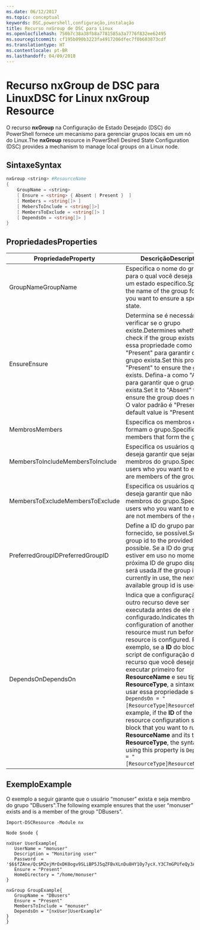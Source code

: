 ```yaml
---
ms.date: 06/12/2017
ms.topic: conceptual
keywords: DSC,powershell,configuração,instalação
title: Recurso nxGroup de DSC para Linux
ms.openlocfilehash: 750b7c38a38fb8a7781585a3a7776f832ee62495
ms.sourcegitcommit: cf195b090b3223fa4917206dfec7f0b603873cdf
ms.translationtype: HT
ms.contentlocale: pt-BR
ms.lasthandoff: 04/09/2018
---
```

# <a name="dsc-for-linux-nxgroup-resource"></a><span data-ttu-id="e7a58-103">Recurso nxGroup de DSC para Linux</span><span class="sxs-lookup"><span data-stu-id="e7a58-103">DSC for Linux nxGroup Resource</span></span>

<span data-ttu-id="e7a58-104">O recurso **nxGroup** na Configuração de Estado Desejado (DSC) do PowerShell fornece um mecanismo para gerenciar grupos locais em um nó do Linux.</span><span class="sxs-lookup"><span data-stu-id="e7a58-104">The **nxGroup** resource in PowerShell Desired State Configuration (DSC) provides a mechanism to manage local groups on a Linux node.</span></span>

## <a name="syntax"></a><span data-ttu-id="e7a58-105">Sintaxe</span><span class="sxs-lookup"><span data-stu-id="e7a58-105">Syntax</span></span>

```powershell
nxGroup <string> #ResourceName
{
    GroupName = <string>
    [ Ensure = <string> { Absent | Present }  ]
    [ Members = <string[]> ]
    [ MebersToInclude = <string[]>]
    [ MembersToExclude = <string[]> ]
    [ DependsOn = <string[]> ]
}

```

## <a name="properties"></a><span data-ttu-id="e7a58-106">Propriedades</span><span class="sxs-lookup"><span data-stu-id="e7a58-106">Properties</span></span>

|  <span data-ttu-id="e7a58-107">Propriedade</span><span class="sxs-lookup"><span data-stu-id="e7a58-107">Property</span></span> |  <span data-ttu-id="e7a58-108">Descrição</span><span class="sxs-lookup"><span data-stu-id="e7a58-108">Description</span></span> |
|---|---|
| <span data-ttu-id="e7a58-109">GroupName</span><span class="sxs-lookup"><span data-stu-id="e7a58-109">GroupName</span></span>| <span data-ttu-id="e7a58-110">Especifica o nome do grupo para o qual você deseja garantir um estado específico.</span><span class="sxs-lookup"><span data-stu-id="e7a58-110">Specifies the name of the group for which you want to ensure a specific state.</span></span>|
| <span data-ttu-id="e7a58-111">Ensure</span><span class="sxs-lookup"><span data-stu-id="e7a58-111">Ensure</span></span>| <span data-ttu-id="e7a58-112">Determina se é necessário verificar se o grupo existe.</span><span class="sxs-lookup"><span data-stu-id="e7a58-112">Determines whether to check if the group exists.</span></span> <span data-ttu-id="e7a58-113">Defina essa propriedade como "Present" para garantir que o grupo exista.</span><span class="sxs-lookup"><span data-stu-id="e7a58-113">Set this property to "Present" to ensure the group exists.</span></span> <span data-ttu-id="e7a58-114">Defina-a como "Absent" para garantir que o grupo não exista.</span><span class="sxs-lookup"><span data-stu-id="e7a58-114">Set it to "Absent" to ensure the group does not exist.</span></span> <span data-ttu-id="e7a58-115">O valor padrão é "Present".</span><span class="sxs-lookup"><span data-stu-id="e7a58-115">The default value is "Present".</span></span>|
| <span data-ttu-id="e7a58-116">Membros</span><span class="sxs-lookup"><span data-stu-id="e7a58-116">Members</span></span>| <span data-ttu-id="e7a58-117">Especifica os membros que formam o grupo.</span><span class="sxs-lookup"><span data-stu-id="e7a58-117">Specifies the members that form the group.</span></span>|
| <span data-ttu-id="e7a58-118">MembersToInclude</span><span class="sxs-lookup"><span data-stu-id="e7a58-118">MembersToInclude</span></span>| <span data-ttu-id="e7a58-119">Especifica os usuários que você deseja garantir que sejam membros do grupo.</span><span class="sxs-lookup"><span data-stu-id="e7a58-119">Specifies the users who you want to ensure are members of the group.</span></span>|
| <span data-ttu-id="e7a58-120">MembersToExclude</span><span class="sxs-lookup"><span data-stu-id="e7a58-120">MembersToExclude</span></span>| <span data-ttu-id="e7a58-121">Especifica os usuários que você deseja garantir que não sejam membros do grupo.</span><span class="sxs-lookup"><span data-stu-id="e7a58-121">Specifies the users who you want to ensure are not members of the group.</span></span>|
| <span data-ttu-id="e7a58-122">PreferredGroupID</span><span class="sxs-lookup"><span data-stu-id="e7a58-122">PreferredGroupID</span></span>| <span data-ttu-id="e7a58-123">Define a ID do grupo para o valor fornecido, se possível.</span><span class="sxs-lookup"><span data-stu-id="e7a58-123">Sets the group id to the provided value if possible.</span></span> <span data-ttu-id="e7a58-124">Se a ID do grupo estiver em uso no momento, a próxima ID de grupo disponível será usada.</span><span class="sxs-lookup"><span data-stu-id="e7a58-124">If the group id is currently in use, the next available group id is used.</span></span>|
| <span data-ttu-id="e7a58-125">DependsOn</span><span class="sxs-lookup"><span data-stu-id="e7a58-125">DependsOn</span></span> | <span data-ttu-id="e7a58-126">Indica que a configuração de outro recurso deve ser executada antes de ele ser configurado.</span><span class="sxs-lookup"><span data-stu-id="e7a58-126">Indicates that the configuration of another resource must run before this resource is configured.</span></span> <span data-ttu-id="e7a58-127">Por exemplo, se a **ID** do bloco de script de configuração do recurso que você deseja executar primeiro for **ResourceName** e seu tipo for **ResourceType**, a sintaxe para usar essa propriedade será `DependsOn = "[ResourceType]ResourceName"`.</span><span class="sxs-lookup"><span data-stu-id="e7a58-127">For example, if the **ID** of the resource configuration script block that you want to run first is **ResourceName** and its type is **ResourceType**, the syntax for using this property is `DependsOn = "[ResourceType]ResourceName"`.</span></span>|

## <a name="example"></a><span data-ttu-id="e7a58-128">Exemplo</span><span class="sxs-lookup"><span data-stu-id="e7a58-128">Example</span></span>

<span data-ttu-id="e7a58-129">O exemplo a seguir garante que o usuário “monuser” exista e seja membro do grupo "DBusers".</span><span class="sxs-lookup"><span data-stu-id="e7a58-129">The following example ensures that the user “monuser” exists and is a member of the group "DBusers".</span></span>

```
Import-DSCResource -Module nx

Node $node {

nxUser UserExample{
   UserName = "monuser"
   Description = "Monitoring user"
   Password  =    '$6$fZAne/Qc$MZejMrOxDK0ogv9SLiBP5J5qZFBvXLnDu8HY1Oy7ycX.Y3C7mGPUfeQy3A82ev3zIabhDQnj2ayeuGn02CqE/0'
   Ensure = "Present"
   HomeDirectory = "/home/monuser"
}

nxGroup GroupExample{
   GroupName = "DBusers"
   Ensure = "Present"
   MembersToInclude = "monuser"
   DependsOn = "[nxUser]UserExample"
}
}
```